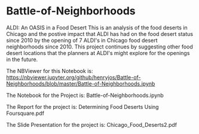 # Battle-of-Neighborhoods
ALDI: An OASIS in a Food Desert
This is an analysis of the food deserts in Chicago and the postive impact that ALDI has had on the food desert status since 2010 by the opening of 7 ALDI's in Chicago food desert neighborhoods since 2010. This project continues by suggesting other food desert locations that the planners at ALDI's might explore for the openings in the future.
  
The NBViewer for this Notebook is: https://nbviewer.jupyter.org/github/henryjos/Battle-of-Neighborhoods/blob/master/Battle-of-Neighborhoods.ipynb

The Notebook for the Project is: Battle-of-Neighborhoods.ipynb

The Report for the project is: Determining Food Deserts Using Foursquare.pdf

The Slide Presentation for the project is: Chicago_Food_Deserts2.pdf


